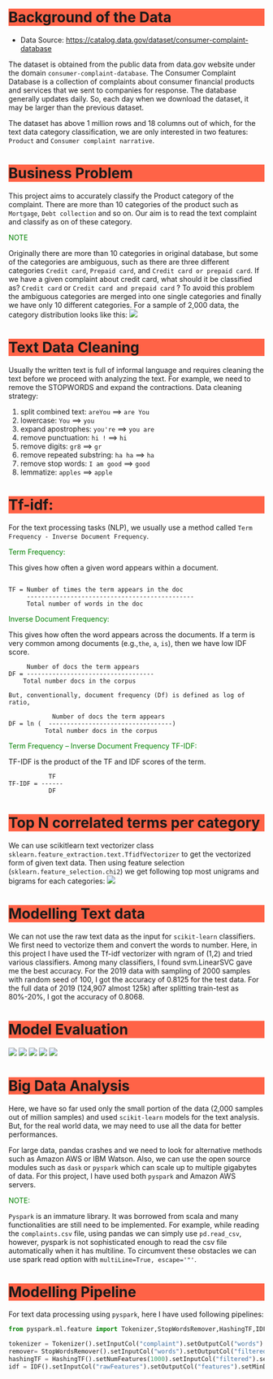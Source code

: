 <h1 style="background-color:tomato;">Background of the Data</h1>

- Data Source: https://catalog.data.gov/dataset/consumer-complaint-database

The dataset is obtained from the public data from data.gov website under the domain `consumer-complaint-database`. The Consumer Complaint Database is a collection of complaints about consumer financial products and services that we sent to companies for response. The database generally updates daily. So, each day when we download the dataset, it may be larger than the previous dataset.

The dataset has above 1 million rows and 18 columns out of which, for the text data category classification, we are only interested in two features: `Product` and `Consumer complaint narrative`.


<h1 style="background-color:tomato;">Business Problem</h1>

This project aims to accurately classify the Product category of the complaint. There are more than 10 categories of the product such as `Mortgage`, `Debt collection` and so on. Our aim is to read the text complaint and classify as on of these category.

<p style="color:green;">NOTE</p>

Originally there are more than 10 categories in original database, but some of the categories are
ambiguous, such as there are three different categories `Credit card`, `Prepaid card`, and `Credit card or prepaid card`. If we have a given complaint about credit card, what should it be classified as? `Credit card` or `Credit card and prepaid card` ? To avoid this problem the ambiguous categories are merged into one single categories and finally we have only 10 different categories.
For a sample of 2,000 data, the category distribution looks like this:
![](images/labels.png)


<h1 style="background-color:tomato;">Text Data Cleaning</h1>

Usually the written text is full of informal language and requires cleaning the text before we proceed with
analyzing the text. For example, we need to remove the STOPWORDS and expand the contractions.
Data cleaning strategy:
1. split combined text: `areYou` ==> `are You`
1. lowercase: `You` ==> `you`
1. expand apostrophes: `you're` ==> `you are`
1. remove punctuation: `hi !` ==> `hi`
1. remove digits: `gr8` ==> `gr`
1. remove repeated substring: `ha ha` ==> `ha`
1. remove stop words: `I am good` ==> `good`
1. lemmatize: `apples` ==> `apple`


<h1 style="background-color:tomato;">Tf-idf:</h1>

For the text processing tasks (NLP), we usually use a method called `Term Frequency - Inverse Document Frequency`.

<p style="color:green;">Term Frequency:</p>

This gives how often a given word appears within a document.

```

TF = Number of times the term appears in the doc
     ----------------------------------------------
	 Total number of words in the doc

```


<p style="color:green;">Inverse Document Frequency:</p>

This gives how often the word appears across the documents.
If a term is very common among documents (e.g.,`the`, `a`, `is`),
then we have low IDF score.

```
     Number of docs the term appears
DF = -----------------------------------
	Total number docs in the corpus

But, conventionally, document frequency (Df) is defined as log of ratio,

            Number of docs the term appears
DF = ln (  ----------------------------------)
		  Total number docs in the corpus
```

<p style="color:green;">Term Frequency – Inverse Document Frequency TF-IDF:</p>

TF-IDF is the product of the TF and IDF scores of the term.

```
           TF
TF-IDF = ------
           DF
```

<h1 style="background-color:tomato;">Top N correlated terms per category</h1>

We can use scikitlearn text vectorizer class `sklearn.feature_extraction.text.TfidfVectorizer` to get
the vectorized form of given text data. Then using feature selection (`sklearn.feature_selection.chi2`) we get
following top most unigrams and bigrams for each categories:
![](images/top_correlated_terms.png)


<h1 style="background-color:tomato;">Modelling Text data</h1>

We can not use the raw text data as the input for `scikit-learn` classifiers.
We first need to vectorize them and convert the words to number. Here, in this
project I have used the Tf-idf vectorizer with ngram of (1,2) and tried various
classifiers. Among many classifiers, I found svm.LinearSVC gave me the best accuracy.
For the 2019 data with sampling of 2000 samples with random seed of 100, I got the
accuracy of 0.8125 for the test data. For the full data of 2019 (124,907 almost 125k)
after splitting train-test as 80%-20%, I got the accuracy of 0.8068.

<h1 style="background-color:tomato;">Model Evaluation</h1>

![](images/classification_report.png)
![](images/confusion_matrix.png)
![](images/roc_auc.png)
![](images/precision_recall.png)
![](images/class_prediction_error.png)

<h1 style="background-color:tomato;">Big Data Analysis</h1>

Here, we have so far used only the small portion of the data (2,000 samples out of million samples) and used `scikit-learn` models for the text analysis. But, for the real world data, we may need to use all the data for better performances.

For large data, pandas crashes and we need to look for alternative methods such as Amazon AWS or IBM Watson. Also, we can use the open source modules such as `dask` or `pyspark` which can scale up to multiple gigabytes of data. For this project, I have used both `pyspark` and Amazon AWS servers.

<p style="color:green;">NOTE:</p>

`Pyspark` is an immature library. It was borrowed from scala and many functionalities are still need to be implemented. For example, while reading the `complaints.csv` file, using pandas we can simply use `pd.read_csv`, however, pyspark is not sophisticated enough to read the csv file automatically when it has multiline. To circumvent these obstacles we can use spark read option with `multiLine=True, escape='"'`.


<h1 style="background-color:tomato;">Modelling Pipeline</h1>

For text data processing using `pyspark`, here I have used following pipelines:
```python
from pyspark.ml.feature import Tokenizer,StopWordsRemover,HashingTF,IDF

tokenizer = Tokenizer().setInputCol("complaint").setOutputCol("words")
remover= StopWordsRemover().setInputCol("words").setOutputCol("filtered").setCaseSensitive(False)
hashingTF = HashingTF().setNumFeatures(1000).setInputCol("filtered").setOutputCol("rawFeatures")
idf = IDF().setInputCol("rawFeatures").setOutputCol("features").setMinDocFreq(0)
```
